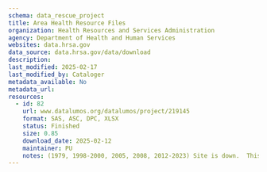```yaml
---
schema: data_rescue_project 
title: Area Health Resource Files
organization: Health Resources and Services Administration
agency: Department of Health and Human Services
websites: data.hrsa.gov
data_source: data.hrsa.gov/data/download
description: 
last_modified: 2025-02-17
last_modified_by: Cataloger
metadata_available: No
metadata_url: 
resources:
  - id: 82
    url: www.datalumos.org/datalumos/project/219145
    format: SAS, ASC, DPC, XLSX
    status: Finished
    size: 0.85
    download_date: 2025-02-12
    maintainer: PU
    notes: (1979, 1998-2000, 2005, 2008, 2012-2023) Site is down.  This is data I had downloaded previously.
---
```

